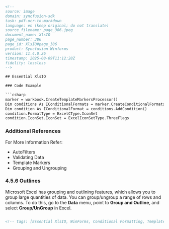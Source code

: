 ```html
<!-- 
source: image
domain: syncfusion-sdk
task: pdf-ocr-to-markdown
language: en (keep original; do not translate)
source_filename: page_386.jpeg
document_name: XlsIO
page_number: 386
page_id: XlsIO#page_386
product: Syncfusion Winforms
version: 11.4.0.26
timestamp: 2025-08-09T11:12:28Z
fidelity: lossless
-->

## Essential XlsIO

### Code Example

```csharp
marker = workbook.CreateTemplateMarkersProcessor()
Dim conditions As IConditionalFormats = marker.CreateConditionalFormats(sheet("D3"))
Dim condition As IConditionalFormat = conditions.AddCondition()
condition.FormatType = ExcelCType.IconSet
condition.IconSet.IconSet = ExcelIconSetType.ThreeFlags
```

### Additional References

For More Information Refer:
- AutoFilters
- Validating Data
- Template Markers
- Grouping and Ungrouping

### 4.5.6 Outlines

Microsoft Excel has grouping and outlining features, which allows you to group large quantities of data. You can group/ungroup a range of rows and columns. To do this, go to the **Data** menu, point to **Group and Outline**, and select **Group/UnGroup** in Excel.
```html

<!-- tags: [Essential XlsIO, WinForms, Conditional Formatting, Templates, Grouping, Outlining] keywords: [AutoFilters, Validating Data, Template Markers, Group and Outline, Group/UnGroup] -->
```
